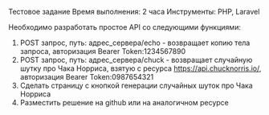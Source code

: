 Тестовое задание
Время выполнения: 2 часа
Инструменты: PHP, Laravel

Необходимо разработать простое API со следующими функциями:

1.	POST запрос, путь: адрес_сервера/echo - возвращает копию тела запроса, авторизация Bearer Token:1234567890
2.	POST запрос, путь: адрес_сервера/chuck - возвращает случайную шутку про Чака Норриса, взятую с ресурса https://api.chucknorris.io/, авторизация Bearer Token:0987654321
3.	Сделать страницу с кнопкой генерации случайных шуток про Чака Норриса
4.	Разместить решение на github или на аналогичном ресурсе
